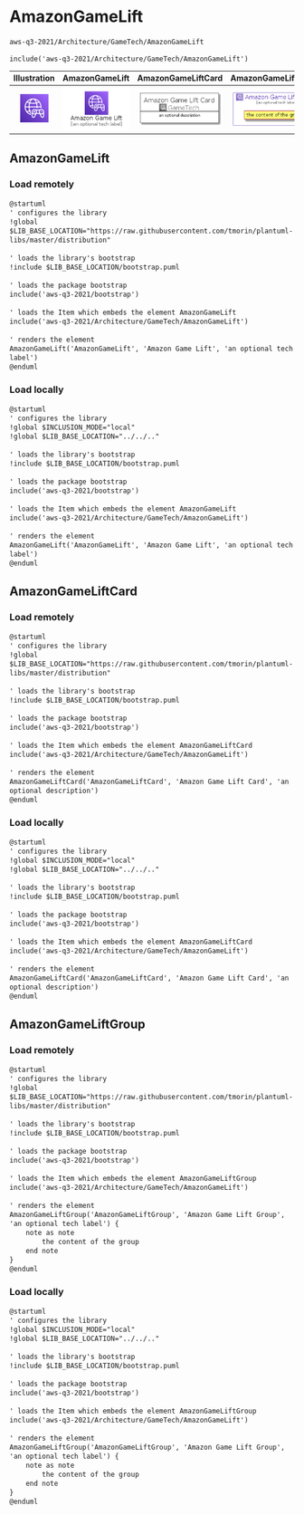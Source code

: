 # AmazonGameLift


```text
aws-q3-2021/Architecture/GameTech/AmazonGameLift
```

```text
include('aws-q3-2021/Architecture/GameTech/AmazonGameLift')
```



| Illustration | AmazonGameLift | AmazonGameLiftCard | AmazonGameLiftGroup |
| :---: | :---: | :---: | :---: |
| ![illustration for Illustration](../../../aws-q3-2021/Architecture/GameTech/AmazonGameLift.png) | ![illustration for AmazonGameLift](../../../aws-q3-2021/Architecture/GameTech/AmazonGameLift.Local.png) | ![illustration for AmazonGameLiftCard](../../../aws-q3-2021/Architecture/GameTech/AmazonGameLiftCard.Local.png) | ![illustration for AmazonGameLiftGroup](../../../aws-q3-2021/Architecture/GameTech/AmazonGameLiftGroup.Local.png) |




## AmazonGameLift

### Load remotely
```plantuml
@startuml
' configures the library
!global $LIB_BASE_LOCATION="https://raw.githubusercontent.com/tmorin/plantuml-libs/master/distribution"

' loads the library's bootstrap
!include $LIB_BASE_LOCATION/bootstrap.puml

' loads the package bootstrap
include('aws-q3-2021/bootstrap')

' loads the Item which embeds the element AmazonGameLift
include('aws-q3-2021/Architecture/GameTech/AmazonGameLift')

' renders the element
AmazonGameLift('AmazonGameLift', 'Amazon Game Lift', 'an optional tech label')
@enduml
```

### Load locally
```plantuml
@startuml
' configures the library
!global $INCLUSION_MODE="local"
!global $LIB_BASE_LOCATION="../../.."

' loads the library's bootstrap
!include $LIB_BASE_LOCATION/bootstrap.puml

' loads the package bootstrap
include('aws-q3-2021/bootstrap')

' loads the Item which embeds the element AmazonGameLift
include('aws-q3-2021/Architecture/GameTech/AmazonGameLift')

' renders the element
AmazonGameLift('AmazonGameLift', 'Amazon Game Lift', 'an optional tech label')
@enduml
```

## AmazonGameLiftCard

### Load remotely
```plantuml
@startuml
' configures the library
!global $LIB_BASE_LOCATION="https://raw.githubusercontent.com/tmorin/plantuml-libs/master/distribution"

' loads the library's bootstrap
!include $LIB_BASE_LOCATION/bootstrap.puml

' loads the package bootstrap
include('aws-q3-2021/bootstrap')

' loads the Item which embeds the element AmazonGameLiftCard
include('aws-q3-2021/Architecture/GameTech/AmazonGameLift')

' renders the element
AmazonGameLiftCard('AmazonGameLiftCard', 'Amazon Game Lift Card', 'an optional description')
@enduml
```

### Load locally
```plantuml
@startuml
' configures the library
!global $INCLUSION_MODE="local"
!global $LIB_BASE_LOCATION="../../.."

' loads the library's bootstrap
!include $LIB_BASE_LOCATION/bootstrap.puml

' loads the package bootstrap
include('aws-q3-2021/bootstrap')

' loads the Item which embeds the element AmazonGameLiftCard
include('aws-q3-2021/Architecture/GameTech/AmazonGameLift')

' renders the element
AmazonGameLiftCard('AmazonGameLiftCard', 'Amazon Game Lift Card', 'an optional description')
@enduml
```

## AmazonGameLiftGroup

### Load remotely
```plantuml
@startuml
' configures the library
!global $LIB_BASE_LOCATION="https://raw.githubusercontent.com/tmorin/plantuml-libs/master/distribution"

' loads the library's bootstrap
!include $LIB_BASE_LOCATION/bootstrap.puml

' loads the package bootstrap
include('aws-q3-2021/bootstrap')

' loads the Item which embeds the element AmazonGameLiftGroup
include('aws-q3-2021/Architecture/GameTech/AmazonGameLift')

' renders the element
AmazonGameLiftGroup('AmazonGameLiftGroup', 'Amazon Game Lift Group', 'an optional tech label') {
    note as note
        the content of the group
    end note
}
@enduml
```

### Load locally
```plantuml
@startuml
' configures the library
!global $INCLUSION_MODE="local"
!global $LIB_BASE_LOCATION="../../.."

' loads the library's bootstrap
!include $LIB_BASE_LOCATION/bootstrap.puml

' loads the package bootstrap
include('aws-q3-2021/bootstrap')

' loads the Item which embeds the element AmazonGameLiftGroup
include('aws-q3-2021/Architecture/GameTech/AmazonGameLift')

' renders the element
AmazonGameLiftGroup('AmazonGameLiftGroup', 'Amazon Game Lift Group', 'an optional tech label') {
    note as note
        the content of the group
    end note
}
@enduml
```

